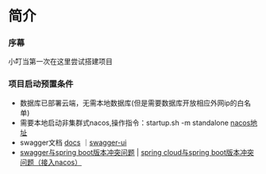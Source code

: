 # 简介

### 序幕
小叮当第一次在这里尝试搭建项目
### 项目启动预置条件
* 数据库已部署云端，无需本地数据库(但是需要数据库开放相应外网ip的白名单)
* 需要本地启动非集群式nacos,操作指令：startup.sh -m standalone [nacos地址](http://localhost:8848/nacos)
* swagger文档 [docs](http://localhost:8080/docs.html) ｜[swagger-ui](http://localhost:8080/swagger-ui.html)
* [swagger与spring boot版本冲突问题](https://blog.csdn.net/hadues/article/details/123753888) | [spring cloud与spring boot版本冲突问题（接入nacos）](https://linjinp.blog.csdn.net/article/details/99292705)
